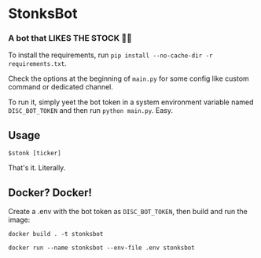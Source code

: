 # StonksBot

### A bot that LIKES THE STOCK 🚀🚀

To install the requirements, run `pip install --no-cache-dir -r requirements.txt`.

Check the options at the beginning of `main.py` for some config like custom command or dedicated channel.

To run it, simply yeet the bot token in a system environment variable named `DISC_BOT_TOKEN` and then run `python main.py`. Easy.


## Usage

`$stonk [ticker]`

That's it. Literally.


## Docker? Docker!

Create a .env with the bot token as `DISC_BOT_TOKEN`, then build and run the image:

`docker build . -t stonksbot`

`docker run --name stonksbot --env-file .env stonksbot`
